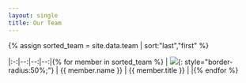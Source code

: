 ```yaml
---
layout: single
title: Our Team
---
```


{% assign sorted_team = site.data.team | sort:"last","first" %}


|:-:|--:|--:|--:|{% for member in sorted_team %}
| ![]({{member.photo}}){: style="border-radius:50%;"} |  {{ member.name }} | {{ member.title }} | <a href="{{member.linkedin}}"><i class="fab fa-linkedin"></i></a> <a href="{{member.web}}"><i class="fas fa-external-link-alt"></i></a> |{% endfor %}
